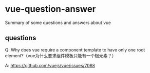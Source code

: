 # vue-question-answer
 Summary of some questions and answers about vue

## questions
Q: Why does vue require a component template to have only one root element?（vue为什么要求组件模板只能有一个根元素？）

A: https://github.com/vuejs/vue/issues/7088